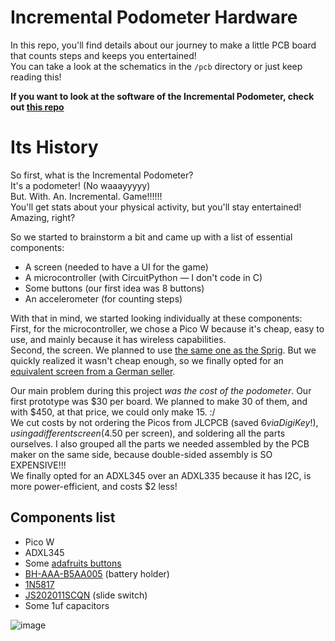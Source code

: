 # Incremental Podometer Hardware

In this repo, you'll find details about our journey to make a little PCB board that counts steps and keeps you entertained!  
You can take a look at the schematics in the `/pcb` directory or just keep reading this!

**If you want to look at the software of the Incremental Podometer, check out [this repo](https://github.com/theMathR/incremental-podometer/tree/main)**

# Its History

So first, what is the Incremental Podometer?  
It's a podometer! (No waaayyyyy)  
But. With. An. Incremental. Game!!!!!!  
You'll get stats about your physical activity, but you'll stay entertained! Amazing, right?

So we started to brainstorm a bit and came up with a list of essential components:
- A screen (needed to have a UI for the game)
- A microcontroller (with CircuitPython — I don't code in C)
- Some buttons (our first idea was 8 buttons)
- An accelerometer (for counting steps)

With that in mind, we started looking individually at these components:  
First, for the microcontroller, we chose a Pico W because it's cheap, easy to use, and mainly because it has wireless capabilities.  
Second, the screen. We planned to use [the same one as the Sprig](https://www.adafruit.com/product/358). But we quickly realized it wasn't cheap enough, so we finally opted for an [equivalent screen from a German seller](https://www.az-delivery.de/fr/products/1-8-zoll-spi-tft-display?variant=6106727841819).

Our main problem during this project _was the cost of the podometer_. Our first prototype was $30 per board. We planned to make 30 of them, and with $450, at that price, we could only make 15. :/  
We cut costs by not ordering the Picos from JLCPCB (saved $6 via DigiKey!), using a different screen ($4.50 per screen), and soldering all the parts ourselves. I also grouped all the parts we needed assembled by the PCB maker on the same side, because double-sided assembly is SO EXPENSIVE!!!  
We finally opted for an ADXL345 over an ADXL335 because it has I2C, is more power-efficient, and costs $2 less!


## Components list

- Pico W
- ADXL345
- Some [adafruits buttons](https://www.adafruit.com/product/3101l)
- [BH-AAA-B5AA005](https://www.lcsc.com/product-detail/Button-And-Strip-Battery-Connector_MYOUNG-BH-AAA-B5AA005_C2979170.html) (battery holder)
- [1N5817](https://www.lcsc.com/product-detail/Schottky-Barrier-Diodes-SBD_LGE-1N5817_C7544876.html)
- [JS202011SCQN](https://www.lcsc.com/product-detail/Slide-Switches_C-K-JS202011SCQN_C221666.html) (slide switch)
- Some 1uf capacitors

![image](https://github.com/Spectralo/IncrementalPodometerHardware/assets/122629939/8b52cbc5-6c25-48c8-80b6-783f29762f13)
